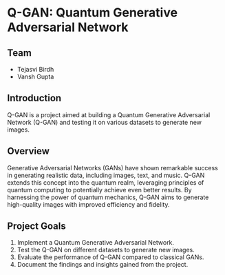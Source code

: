 # Q-GAN: Quantum Generative Adversarial Network

## Team
- Tejasvi Birdh
- Vansh Gupta

## Introduction
Q-GAN is a project aimed at building a Quantum Generative Adversarial Network (Q-GAN) and testing it on various datasets to generate new images.

## Overview
Generative Adversarial Networks (GANs) have shown remarkable success in generating realistic data, including images, text, and music. Q-GAN extends this concept into the quantum realm, leveraging principles of quantum computing to potentially achieve even better results. By harnessing the power of quantum mechanics, Q-GAN aims to generate high-quality images with improved efficiency and fidelity.

## Project Goals
1. Implement a Quantum Generative Adversarial Network.
2. Test the Q-GAN on different datasets to generate new images.
3. Evaluate the performance of Q-GAN compared to classical GANs.
4. Document the findings and insights gained from the project.
